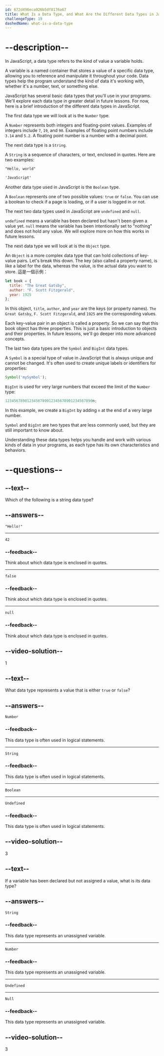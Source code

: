 ```yaml
---
id: 672d496eca926b5df8176a67
title: What Is a Data Type, and What Are the Different Data Types in JavaScript?
challengeType: 19
dashedName: what-is-a-data-type
---
```


# --description--

In JavaScript, a data type refers to the kind of value a variable holds.

A variable is a named container that stores a value of a specific data type, allowing you to reference and manipulate it throughout your code. Data types help the program understand the kind of data it's working with, whether it's a number, text, or something else.

JavaScript has several basic data types that you'll use in your programs. We'll explore each data type in greater detail in future lessons. For now, here is a brief introduction of the different data types in JavaScript.

The first data type we will look at is the `Number` type.

A `Number` represents both integers and floating-point values. Examples of integers include `7`, `19`, and `90`. Examples of floating point numbers include `3.14` and `5.2`. A floating point number is a number with a decimal point.

The next data type is a `String`.

A `String` is a sequence of characters, or text, enclosed in quotes. Here are two examples:

```md
"Hello, world"
```

```md
'JavaScript'
```

Another data type used in JavaScript is the `Boolean` type.

A `Boolean` represents one of two possible values: `true` or `false`. You can use a boolean to check if a page is loading, or if a user is logged in or not.

The next two data types used in JavaScript are `undefined` and `null`.

`undefined` means a variable has been declared but hasn't been given a value yet. `null` means the variable has been intentionally set to "nothing" and does not hold any value. We will explore more on how this works in future lessons.

The next data type we will look at is the `Object` type.

An `Object` is a more complex data type that can hold collections of key-value pairs. Let's break this down. The key (also called a property name), is like a label for the data, whereas the value, is the actual data you want to store. 這是一個示例：

```js
let book = {
  title: "The Great Gatsby",
  author: "F. Scott Fitzgerald",
  year: 1925
};
```

In this object, `title`, `author`, and `year` are the keys (or property names). `The Great Gatsby`, `F. Scott Fitzgerald`, and `1925` are the corresponding values.

Each key-value pair in an object is called a property. So we can say that this book object has three properties. This is just a basic introduction to objects and their properties. In future lessons, we'll go deeper into more advanced concepts.

The last two data types are the `Symbol` and `BigInt` data types.

A `Symbol` is a special type of value in JavaScript that is always unique and cannot be changed. It's often used to create unique labels or identifiers for properties:

```js
Symbol('mySymbol');
```

`BigInt` is used for very large numbers that exceed the limit of the `Number` type:

```js
1234567890123456789012345678901234567890n;
```

In this example, we create a `BigInt` by adding `n` at the end of a very large number.

`Symbol` and `BigInt` are two types that are less commonly used, but they are still important to know about.

Understanding these data types helps you handle and work with various kinds of data in your programs, as each type has its own characteristics and behaviors.

# --questions--

## --text--

Which of the following is a string data type?

## --answers--

`"Hello!"`

---

`42`

### --feedback--

Think about which data type is enclosed in quotes.

---

`false`

### --feedback--

Think about which data type is enclosed in quotes.

---

`null`

### --feedback--

Think about which data type is enclosed in quotes.

## --video-solution--

1

## --text--

What data type represents a value that is either `true` or `false`?

## --answers--

`Number`

### --feedback--

This data type is often used in logical statements.

---

`String`

### --feedback--

This data type is often used in logical statements.

---

`Boolean`

---

`Undefined`

### --feedback--

This data type is often used in logical statements.

## --video-solution--

3

## --text--

If a variable has been declared but not assigned a value, what is its data type?

## --answers--

`String`

### --feedback--

This data type represents an unassigned variable.

---

`Number`

### --feedback--

This data type represents an unassigned variable.

---

`Undefined`

---

`Null`

### --feedback--

This data type represents an unassigned variable.

## --video-solution--

3
